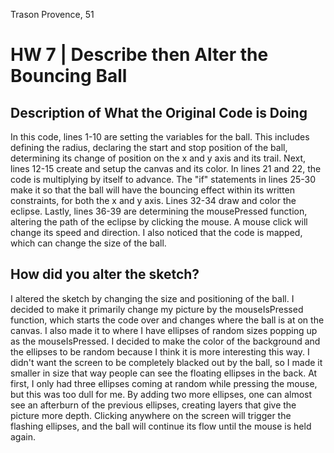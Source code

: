 Trason Provence, 51

# HW 7 | Describe then Alter the Bouncing Ball

## Description of What the Original Code is Doing

In this code, lines 1-10 are setting the variables for the ball. This includes defining the radius, declaring the start and stop position of the ball, determining its change of position on the x and y axis and its trail. Next, lines 12-15 create and setup the canvas and its color. In lines 21 and 22, the code is multiplying by itself to advance. The "if" statements in lines 25-30 make it so that the ball will have the bouncing effect within its written constraints, for both the x and y axis. Lines 32-34 draw and color the eclipse. Lastly, lines 36-39 are determining the mousePressed function, altering the path of the eclipse by clicking the mouse. A mouse click will change its speed and direction. I also noticed that the code is mapped, which can change the size of the ball.

## How did you alter the sketch?
I altered the sketch by changing the size and positioning of the ball. I decided to make it primarily change my picture by the mouseIsPressed function, which starts the code over and changes where the ball is at on the canvas. I also made it to where I have ellipses of random sizes popping up as the mouseIsPressed. I decided to make the color of the background and the ellipses to be random because I think it is more interesting this way. I didn't want the screen to be completely blacked out by the ball, so I made it smaller in size that way people can see the floating ellipses in the back. At first, I only had three ellipses coming at random while pressing the mouse, but this was too dull for me. By adding two more ellipses, one can almost see an afterburn of the previous ellipses, creating layers that give the picture more depth. Clicking anywhere on the screen will trigger the flashing ellipses, and the ball will continue its flow until the mouse is held again.

